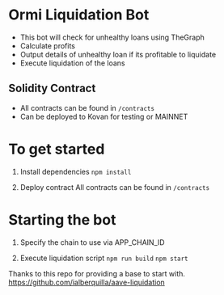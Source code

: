 # Ormi Liquidation Bot
* This bot will check for unhealthy loans using TheGraph
* Calculate profits
* Output details of unhealthy loan if its profitable to liquidate
* Execute liquidation of the loans

## Solidity Contract
* All contracts can be found in `/contracts`
* Can be deployed to Kovan for testing or MAINNET

# To get started
1. Install dependencies
`npm install`

2. Deploy contract
All contracts can be found in `/contracts`

# Starting the bot
1. Specify the chain to use via APP_CHAIN_ID

2. Execute liquidation script
`npm run build`
`npm start`


Thanks to this repo for providing a base to start with.
https://github.com/ialberquilla/aave-liquidation
